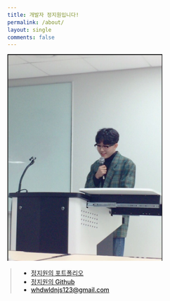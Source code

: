 ```yaml
---
title: 개발자 정지원입니다!
permalink: /about/
layout: single
comments: false
---
```


<div>
    <img src="/assets/images/profile.png" alt="about_meee" width="70%" min-width="500px" itemprop="image">
</div>


<div style="border-left: 2px solid rgba(199, 198, 198, 0.7); margin: 0.5em 0 0 0.5em; padding-left: 1.5em; font-weight: 500;">
    <ul class="author__urls social-icons">
        <li>
          <a href="https://www.notion.so/4a3a9e4960224cfb966d9d6ff3e33b0f" itemprop="sameAs" rel="nofollow noopener noreferrer">
            <i class="fab fa-fw fa-github" aria-hidden="true"></i><span class="label">정지원의 포트폴리오</span>
          </a>
        </li>
        <li>
          <a href="https://github.com/" itemprop="sameAs" rel="nofollow noopener noreferrer">
            <i class="fab fa-fw fa-github" aria-hidden="true"></i><span class="label">정지원의 Github</span>
          </a>
        </li>
        <li>
          <a href="mailto:koownij@kakao.com">
            <meta itemprop="email" content="whdwldnjs123@gmail.com" />
            <i class="fas fa-fw fa-envelope-square" aria-hidden="true"></i><span class="label">whdwldnjs123@gmail.com</span>
          </a>
        </li>
    </ul>
  </div>
